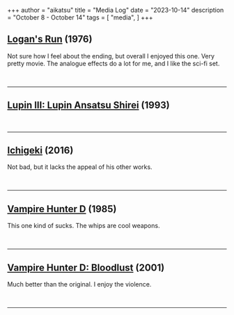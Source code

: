 +++
author = "aikatsu"
title = "Media Log"
date = "2023-10-14"
description = "October 8 - October 14"
tags = [
    "media",
]
+++

## [Logan's Run](https://www.imdb.com/title/tt0074812/) (1976)

Not sure how I feel about the ending, but overall I enjoyed this one. Very pretty movie. The analogue effects do a lot for me, and I like the sci-fi set.

<br>

---

## [	Lupin III: Lupin Ansatsu Shirei](https://anidb.net/anime/986) (1993)

<br>

---

## [Ichigeki](https://www.mangaupdates.com/series/9hp32t3/ichigeki-matsumoto-jiro) (2016)

Not bad, but it lacks the appeal of his other works.

<br>

---

## [Vampire Hunter D](https://anidb.net/anime/204) (1985)
This one kind of sucks. The whips are cool weapons.

<br>

---

## [Vampire Hunter D: Bloodlust](https://anidb.net/anime/66) (2001)

Much better than the original. I enjoy the violence.

<br>

---

<br>




